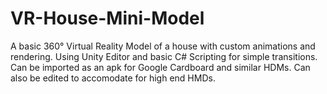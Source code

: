 # VR-House-Mini-Model
 A basic 360° Virtual Reality Model of a house with custom animations and rendering. Using Unity Editor and basic C# Scripting for simple transitions.  Can be imported as an apk for Google Cardboard and similar HDMs. Can also be edited to accomodate for high end HMDs.
